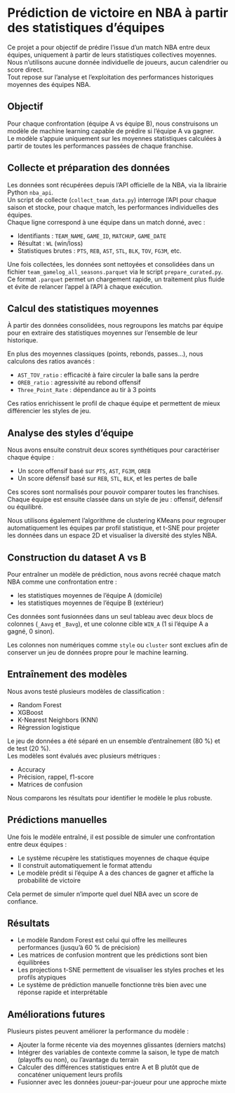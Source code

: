 # Prédiction de victoire en NBA à partir des statistiques d’équipes

Ce projet a pour objectif de prédire l’issue d’un match NBA entre deux équipes, uniquement à partir de leurs statistiques collectives moyennes.  
Nous n’utilisons aucune donnée individuelle de joueurs, aucun calendrier ou score direct.  
Tout repose sur l’analyse et l’exploitation des performances historiques moyennes des équipes NBA.

## Objectif

Pour chaque confrontation (équipe A vs équipe B), nous construisons un modèle de machine learning capable de prédire si l’équipe A va gagner.  
Le modèle s’appuie uniquement sur les moyennes statistiques calculées à partir de toutes les performances passées de chaque franchise.

## Collecte et préparation des données

Les données sont récupérées depuis l’API officielle de la NBA, via la librairie Python `nba_api`.  
Un script de collecte (`collect_team_data.py`) interroge l’API pour chaque saison et stocke, pour chaque match, les performances individuelles des équipes.  
Chaque ligne correspond à une équipe dans un match donné, avec :

- Identifiants : `TEAM_NAME`, `GAME_ID`, `MATCHUP`, `GAME_DATE`
- Résultat : `WL` (win/loss)
- Statistiques brutes : `PTS`, `REB`, `AST`, `STL`, `BLK`, `TOV`, `FG3M`, etc.

Une fois collectées, les données sont nettoyées et consolidées dans un fichier `team_gamelog_all_seasons.parquet` via le script `prepare_curated.py`.  
Ce format `.parquet` permet un chargement rapide, un traitement plus fluide et évite de relancer l’appel à l’API à chaque exécution.

## Calcul des statistiques moyennes

À partir des données consolidées, nous regroupons les matchs par équipe pour en extraire des statistiques moyennes sur l’ensemble de leur historique.

En plus des moyennes classiques (points, rebonds, passes...), nous calculons des ratios avancés :
- `AST_TOV_ratio` : efficacité à faire circuler la balle sans la perdre
- `OREB_ratio` : agressivité au rebond offensif
- `Three_Point_Rate` : dépendance au tir à 3 points

Ces ratios enrichissent le profil de chaque équipe et permettent de mieux différencier les styles de jeu.

## Analyse des styles d’équipe

Nous avons ensuite construit deux scores synthétiques pour caractériser chaque équipe :
- Un score offensif basé sur `PTS`, `AST`, `FG3M`, `OREB`
- Un score défensif basé sur `REB`, `STL`, `BLK`, et les pertes de balle

Ces scores sont normalisés pour pouvoir comparer toutes les franchises.  
Chaque équipe est ensuite classée dans un style de jeu : offensif, défensif ou équilibré.

Nous utilisons également l’algorithme de clustering KMeans pour regrouper automatiquement les équipes par profil statistique, et t-SNE pour projeter les données dans un espace 2D et visualiser la diversité des styles NBA.

## Construction du dataset A vs B

Pour entraîner un modèle de prédiction, nous avons recréé chaque match NBA comme une confrontation entre :
- les statistiques moyennes de l’équipe A (domicile)
- les statistiques moyennes de l’équipe B (extérieur)

Ces données sont fusionnées dans un seul tableau avec deux blocs de colonnes (`_Aavg` et `_Bavg`), et une colonne cible `WIN_A` (1 si l’équipe A a gagné, 0 sinon).

Les colonnes non numériques comme `style` ou `cluster` sont exclues afin de conserver un jeu de données propre pour le machine learning.

## Entraînement des modèles

Nous avons testé plusieurs modèles de classification :
- Random Forest
- XGBoost
- K-Nearest Neighbors (KNN)
- Régression logistique

Le jeu de données a été séparé en un ensemble d’entraînement (80 %) et de test (20 %).  
Les modèles sont évalués avec plusieurs métriques :
- Accuracy
- Précision, rappel, f1-score
- Matrices de confusion

Nous comparons les résultats pour identifier le modèle le plus robuste.

## Prédictions manuelles

Une fois le modèle entraîné, il est possible de simuler une confrontation entre deux équipes :
- Le système récupère les statistiques moyennes de chaque équipe
- Il construit automatiquement le format attendu
- Le modèle prédit si l’équipe A a des chances de gagner et affiche la probabilité de victoire

Cela permet de simuler n’importe quel duel NBA avec un score de confiance.

## Résultats

- Le modèle Random Forest est celui qui offre les meilleures performances (jusqu’à 60 % de précision)
- Les matrices de confusion montrent que les prédictions sont bien équilibrées
- Les projections t-SNE permettent de visualiser les styles proches et les profils atypiques
- Le système de prédiction manuelle fonctionne très bien avec une réponse rapide et interprétable

## Améliorations futures

Plusieurs pistes peuvent améliorer la performance du modèle :
- Ajouter la forme récente via des moyennes glissantes (derniers matchs)
- Intégrer des variables de contexte comme la saison, le type de match (playoffs ou non), ou l’avantage du terrain
- Calculer des différences statistiques entre A et B plutôt que de concaténer uniquement leurs profils
- Fusionner avec les données joueur-par-joueur pour une approche mixte

